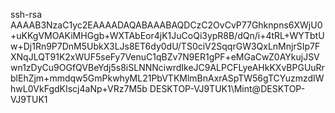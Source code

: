 ssh-rsa AAAAB3NzaC1yc2EAAAADAQABAAABAQDCzC2OvCvP77Ghknpns6XWjU0+uKKgVMOAKiMHGgb+WXTAbEor4jK1JuCoQi3ypR8B/dQn/i+4tRL+WYTbtUw+Dj1Rn9P7DnM5UbkX3LJs8ET6dy0dU/TS0ciV2SqqrGW3QxLnMnjrSIp7FXNqJLQT91K2xWUF5seFy7VenuC1qBZv7N9ER1gPF+eMGaCwZ0AYkujJSVwn1zDyCu9OGfQVBeYdj5s8iSLNNNciwrdIkeJC9ALPCFLyeAHkKXvBPGUuRrblEhZjm+mmdqw5GmPkwhyML21PbVTKMlmBnAxrASpTW56gTCYuzmzdIWhwL0VkFgdKIscj4aNp+VRz7M5b DESKTOP-VJ9TUK1\Mint@DESKTOP-VJ9TUK1
